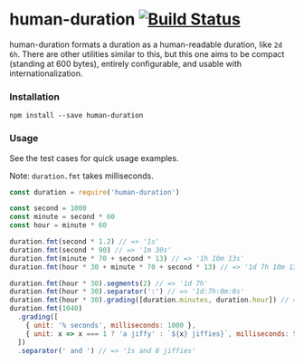 # human-duration [![Build Status](https://travis-ci.org/mixer/human-duration.svg?branch=master)](https://travis-ci.org/WatchBeam/human-duration)

human-duration formats a duration as a human-readable duration, like `2d 6h`. There are other utilities similar to this, but this one aims to be compact (standing at 600 bytes), entirely configurable, and usable with internationalization.

### Installation

```
npm install --save human-duration
```

### Usage

See the test cases for quick usage examples.

Note: `duration.fmt` takes milliseconds.

```js
const duration = require('human-duration')

const second = 1000
const minute = second * 60
const hour = minute * 60

duration.fmt(second * 1.2) // => '1s'
duration.fmt(second * 90) // => '1m 30s'
duration.fmt(minute * 70 + second * 13) // => '1h 10m 13s'
duration.fmt(hour * 30 + minute * 70 + second * 13) // => '1d 7h 10m 13s'

duration.fmt(hour * 30).segments(2) // => '1d 7h'
duration.fmt(hour * 30).separator(':') // => '1d:7h:0m:0s'
duration.fmt(hour * 30).grading([duration.minutes, duration.hour]) // => '0m 30h'
duration.fmt(1040)
  .grading([
    { unit: '% seconds', milliseconds: 1000 },
    { unit: x => x === 1 ? 'a jiffy' : `${x} jiffies}`, milliseconds: 5 }
  ])
  .separator(' and ') // => '1s and 8 jiffies'
```
